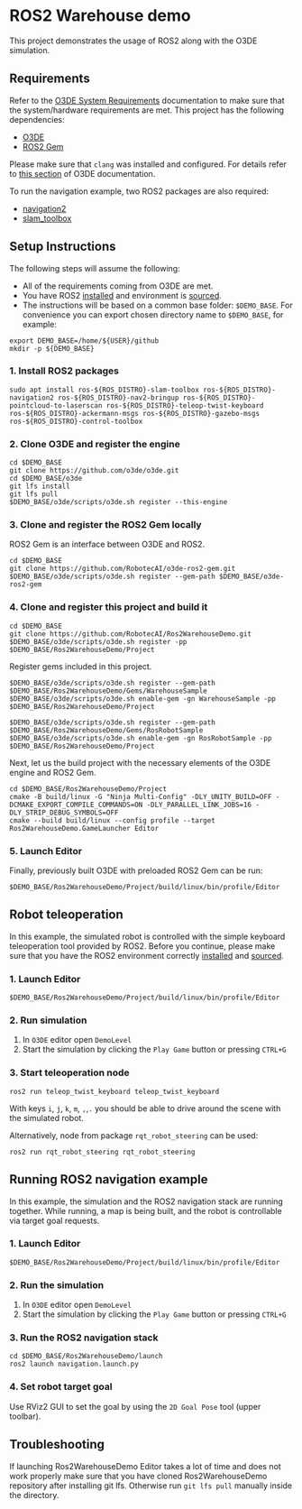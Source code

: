 # ROS2 Warehouse demo

This project demonstrates the usage of ROS2 along with the O3DE simulation.

## Requirements

Refer to the [O3DE System Requirements](https://www.o3de.org/docs/welcome-guide/requirements/) documentation to make sure that the system/hardware requirements are met. 
This project has the following dependencies:

- [O3DE](https://github.com/o3de/o3de) 
- [ROS2 Gem](https://github.com/RobotecAI/o3de-ros2-gem)

Please make sure that `clang` was installed and configured. For details refer to [this section](https://www.o3de.org/docs/welcome-guide/requirements/#linux) of O3DE documentation.

To run the navigation example, two ROS2 packages are also required:
- [navigation2](https://github.com/ros-planning/navigation2)
- [slam_toolbox](https://github.com/SteveMacenski/slam_toolbox)

## Setup Instructions

The following steps will assume the following:

- All of the requirements coming from O3DE are met.
- You have ROS2 [installed](https://docs.ros.org/en/humble/Installation.html) and environment is [sourced](https://docs.ros.org/en/humble/Tutorials/Beginner-CLI-Tools/Configuring-ROS2-Environment.html#source-the-setup-files).
- The instructions will be based on a common base folder: `$DEMO_BASE`. For convenience you can export chosen directory name to `$DEMO_BASE`, for example:
```shell
export DEMO_BASE=/home/${USER}/github
mkdir -p ${DEMO_BASE}
```

### 1. Install ROS2 packages

```shell
sudo apt install ros-${ROS_DISTRO}-slam-toolbox ros-${ROS_DISTRO}-navigation2 ros-${ROS_DISTRO}-nav2-bringup ros-${ROS_DISTRO}-pointcloud-to-laserscan ros-${ROS_DISTRO}-teleop-twist-keyboard ros-${ROS_DISTRO}-ackermann-msgs ros-${ROS_DISTRO}-gazebo-msgs ros-${ROS_DISTRO}-control-toolbox
```


### 2. Clone O3DE and register the engine

```shell
cd $DEMO_BASE
git clone https://github.com/o3de/o3de.git
cd $DEMO_BASE/o3de
git lfs install
git lfs pull
$DEMO_BASE/o3de/scripts/o3de.sh register --this-engine
```

### 3. Clone and register the ROS2 Gem locally
ROS2 Gem is an interface between O3DE and ROS2.

```shell
cd $DEMO_BASE
git clone https://github.com/RobotecAI/o3de-ros2-gem.git
$DEMO_BASE/o3de/scripts/o3de.sh register --gem-path $DEMO_BASE/o3de-ros2-gem
```

### 4. Clone and register this project and build it

```shell
cd $DEMO_BASE
git clone https://github.com/RobotecAI/Ros2WarehouseDemo.git
$DEMO_BASE/o3de/scripts/o3de.sh register -pp $DEMO_BASE/Ros2WarehouseDemo/Project
```

Register gems included in this project.

```shell
$DEMO_BASE/o3de/scripts/o3de.sh register --gem-path $DEMO_BASE/Ros2WarehouseDemo/Gems/WarehouseSample
$DEMO_BASE/o3de/scripts/o3de.sh enable-gem -gn WarehouseSample -pp $DEMO_BASE/Ros2WarehouseDemo/Project

$DEMO_BASE/o3de/scripts/o3de.sh register --gem-path $DEMO_BASE/Ros2WarehouseDemo/Gems/RosRobotSample
$DEMO_BASE/o3de/scripts/o3de.sh enable-gem -gn RosRobotSample -pp $DEMO_BASE/Ros2WarehouseDemo/Project
```

Next, let us the build project with the necessary elements of the O3DE engine and ROS2 Gem.
```shell
cd $DEMO_BASE/Ros2WarehouseDemo/Project
cmake -B build/linux -G "Ninja Multi-Config" -DLY_UNITY_BUILD=OFF -DCMAKE_EXPORT_COMPILE_COMMANDS=ON -DLY_PARALLEL_LINK_JOBS=16 -DLY_STRIP_DEBUG_SYMBOLS=OFF
cmake --build build/linux --config profile --target Ros2WarehouseDemo.GameLauncher Editor
```

### 5. Launch Editor
Finally, previously built O3DE with preloaded ROS2 Gem can be run:
```shell
$DEMO_BASE/Ros2WarehouseDemo/Project/build/linux/bin/profile/Editor
```

## Robot teleoperation

In this example, the simulated robot is controlled with the simple keyboard teleoperation tool provided by ROS2.
Before you continue, please make sure that you have the ROS2 environment correctly [installed](https://docs.ros.org/en/humble/Installation.html) and [sourced](https://docs.ros.org/en/humble/Tutorials/Beginner-CLI-Tools/Configuring-ROS2-Environment.html#source-the-setup-files).

### 1. Launch Editor

```shell
$DEMO_BASE/Ros2WarehouseDemo/Project/build/linux/bin/profile/Editor
```

### 2. Run simulation

1. In `O3DE` editor open `DemoLevel`
1. Start the simulation by clicking the `Play Game` button or pressing `CTRL+G`


### 3. Start teleoperation node

```shell
ros2 run teleop_twist_keyboard teleop_twist_keyboard
```
With keys `i`, `j`, `k`, `m`, `,`,`.` you should be able to drive around the scene with the simulated robot.

Alternatively, node from package `rqt_robot_steering` can be used:
```shell
ros2 run rqt_robot_steering rqt_robot_steering 
```
## Running ROS2 navigation example

In this example, the simulation and the ROS2 navigation stack are running together. While running, a map is being built, and the robot is controllable via target goal requests.

### 1. Launch Editor

```shell
$DEMO_BASE/Ros2WarehouseDemo/Project/build/linux/bin/profile/Editor
```
### 2. Run the simulation

1. In `O3DE` editor open `DemoLevel`
1. Start the simulation by clicking the `Play Game` button or pressing `CTRL+G`

### 3. Run the ROS2 navigation stack

```shell
cd $DEMO_BASE/Ros2WarehouseDemo/launch
ros2 launch navigation.launch.py
```

### 4. Set robot target goal

Use RViz2 GUI to set the goal by using the `2D Goal Pose` tool (upper toolbar). 

## Troubleshooting

If launching Ros2WarehouseDemo Editor takes a lot of time and does not work properly make sure that you have cloned Ros2WarehouseDemo repository after installing git lfs. Otherwise run `git lfs pull` manually inside the directory.
